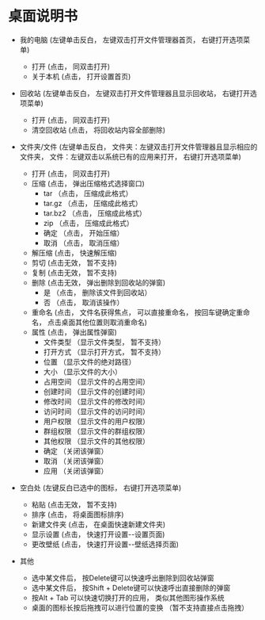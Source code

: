 # 桌面说明书
  - 我的电脑    (左键单击反白， 左键双击打开文件管理器首页， 右键打开选项菜单)
    - 打开   (点击， 同双击打开)
    - 关于本机   (点击， 打开设置首页)

  - 回收站   (左键单击反白， 左键双击打开文件管理器且显示回收站， 右键打开选项菜单)
    - 打开   (点击， 同双击打开)
    - 清空回收站   (点击， 将回收站内容全部删除)
    
  - 文件夹/文件   (左键单击反白， 文件夹：左键双击打开文件管理器且显示相应的文件夹， 文件：左键双击以系统已有的应用来打开， 右键打开选项菜单)
    - 打开   (点击， 同双击打开)
    - 压缩   (点击， 弹出压缩格式选择窗口)
        - tar   （点击， 压缩成此格式） 
        - tar.gz   （点击， 压缩成此格式） 
        - tar.bz2   （点击， 压缩成此格式） 
        - zip   （点击， 压缩成此格式） 
        - 确定   （点击， 开始压缩） 
        - 取消   （点击， 取消压缩） 
    - 解压缩   (点击， 快速解压缩)
    - 剪切   (点击无效， 暂不支持)
    - 复制   (点击无效， 暂不支持)
    - 删除   (点击无效， 弹出删除到回收站的弹窗)
        - 是   （点击， 删除该文件到回收站）
        - 否   （点击， 取消该操作）
    - 重命名   (点击， 文件名获得焦点， 可以直接重命名， 按回车键确定重命名， 点击桌面其他位置则取消重命名)
    - 属性   (点击， 弹出属性弹窗)
        - 文件类型  （显示文件类型， 暂不支持）
        - 打开方式  （显示打开方式， 暂不支持）
        - 位置  （显示文件的绝对路径）
        - 大小  （显示文件的大小）
        - 占用空间  （显示文件的占用空间）
        - 创建时间  （显示文件的创建时间）
        - 修改时间  （显示文件的修改时间）
        - 访问时间  （显示文件的访问时间）
        - 用户权限  （显示文件的用户权限）
        - 群组权限  （显示文件的群组权限）
        - 其他权限  （显示文件的其他权限）
        - 确定  （关闭该弹窗）
        - 取消  （关闭该弹窗）
        - 应用  （关闭该弹窗）

  - 空白处  (左键反白已选中的图标， 右键打开选项菜单)
    - 粘贴  (点击无效， 暂不支持)
    - 排序   (点击， 将桌面图标排序)
    - 新建文件夹   (点击， 在桌面快速新建文件夹)
    - 显示设置   (点击， 快速打开设置--设置页面)
    - 更改壁纸   (点击， 快速打开设置--壁纸选择页面)
 
  - 其他   
    - 选中某文件后， 按Delete键可以快速呼出删除到回收站弹窗
    - 选中某文件后， 按Shift + Delete键可以快速呼出直接删除的弹窗
    - 按Alt + Tab 可以快速切换打开的应用， 类似其他图形操作系统
    - 桌面的图标长按后拖拽可以进行位置的变换 （暂不支持直接点击拖拽）

  
